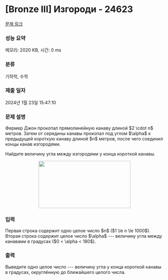 # [Bronze III] Изгороди - 24623 

[문제 링크](https://www.acmicpc.net/problem/24623) 

### 성능 요약

메모리: 2020 KB, 시간: 0 ms

### 분류

기하학, 수학

### 제출 일자

2024년 1월 23일 15:47:10

### 문제 설명

<p>Фермер Джон прокопал прямолинейную канаву длиной $2 \cdot n$ метров. Затем от середины канавы прокопал под углом $\alpha$ к предыдущей короткую канаву длиной $n$ метров, после чего соединил концы канав изгородями. </p>

<p>Найдите величину угла между изгородями у конца короткой канавы.</p>

<p style="text-align: center;"><img alt="" src="https://upload.acmicpc.net/e9ce24df-ed7a-45ff-8d11-c6a6236fa7d4/-/preview/" style="width: 292px; height: 150px;"></p>

### 입력 

 <p>Первая строка содержит одно целое число $n$ ($1 \le n \le 1000$). Вторая строка содержит целое число $\alpha$ --- величину угла между канавами в градусах ($0 < \alpha < 180$).</p>

### 출력 

 <p>Выведите одно целое число --- величину угла у конца короткой канавы в градусах, округлённую до ближайшего целого числа.</p>

